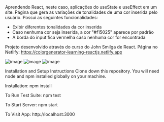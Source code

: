 Aprendendo React, neste caso, aplicações do useState e useEffect em um site. Página que gera as variações de tonalidades de uma cor inserida pelo usuário. Possui as seguintes funcionalidades:

- Exibir diferentes tonalidades da cor inserida
- Caso nenhuma cor seja inserida, a cor "#f15025" aparece por padrão
- A borda do input fica vermelha caso nenhuma cor for encontrada

Projeto desenvolvido através do curso do John Smilga de React. Página no Netlify: https://colorgenerator-learning-reactjs.netlify.app

![image](https://user-images.githubusercontent.com/103163622/188520253-015f8112-09c4-44fd-844c-c601ed72e738.png)
![image](https://user-images.githubusercontent.com/103163622/188520227-91975710-0e49-4484-bd38-b845c432d848.png)
![image](https://user-images.githubusercontent.com/103163622/188520272-a06b567d-67dd-4d60-af03-93c67869309e.png)

Installation and Setup Instructions Clone down this repository. You will need node and npm installed globally on your machine.

Installation: npm install

To Run Test Suite: npm test

To Start Server: npm start

To Visit App: http://localhost:3000
